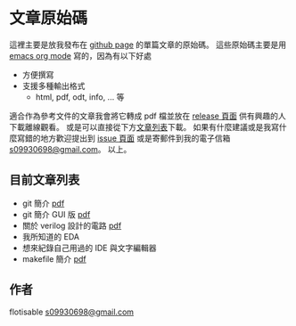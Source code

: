 # 文章原始碼
  這裡主要是放我發布在 [github page](https://flotisable.github.io) 的單篇文章的原始碼。
  這些原始碼主要是用 [emacs org mode](https://orgmode.org/) 寫的，因為有以下好處

  - 方便撰寫
  - 支援多種輸出格式
    - html, pdf, odt, info, ... 等

  適合作為參考文件的文章我會將它轉成 pdf 檔並放在 [release 頁面](https://github.com/flotisable/Articles/release)
  供有興趣的人下載離線觀看。
  或是可以直接從下方[文章列表](#目前文章列表)下載。
  如果有什麼建議或是我寫什麼寫錯的地方歡迎提出到 [issue 頁面](https://github.com/flotisable/Articles/issues) 或是寄郵件到我的電子信箱 s09930698@gmail.com。
  以上。
## 目前文章列表
   - git 簡介 [pdf](https://github.com/flotisable/Articles/files/2260281/gitBrief.pdf)
   - git 簡介 GUI 版 [pdf](https://github.com/flotisable/Articles/files/2260282/gitBriefGui.pdf)
   - 關於 verilog 設計的電路 [pdf](https://github.com/flotisable/Articles/files/2290061/verilogCircuitDesign.pdf)
   - 我所知道的 EDA
   - 想來紀錄自己用過的 IDE 與文字編輯器
   - makefile 簡介 [pdf](https://github.com/flotisable/Articles/files/2858550/makeBrief.pdf)
## 作者
   flotisable s09930698@gmail.com